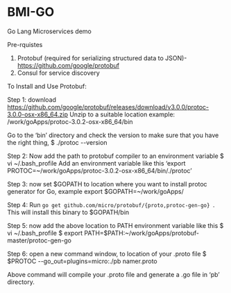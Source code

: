 # BMI-GO
Go Lang Microservices demo

Pre-rquistes 
1. Protobuf (required for serializing structured data to JSON)- https://github.com/google/protobuf
2. Consul for service discovery

To Install and Use Protobuf:

Step 1: download https://github.com/google/protobuf/releases/download/v3.0.0/protoc-3.0.0-osx-x86_64.zip
Unzip to a suitable location example: /work/goApps/protoc-3.0.2-osx-x86_64/bin

Go to the ‘bin’ directory and check the version to make sure that you have the right thing, 
$ ./protoc --version

Step 2: Now add the path to protobuf compiler to an environment variable 
$	vi ~/.bash_profile
	Add an environment variable like this ‘export PROTOC=~/work/goApps/protoc-3.0.2-osx-x86_64/bin/./protoc’

Step 3: now set $GOPATH to location where you want to install protoc generator for Go, example export $GOPATH=~/work/goApps/

Step 4: Run `go get github.com/micro/protobuf/{proto,protoc-gen-go}
`. This will install this binary to $GOPATH/bin

Step 5: now add the above location to PATH environment variable like this
	$	vi ~/.bash_profile
	$ 	export PATH=$PATH:~/work/goApps/protobuf-master/protoc-gen-go


Step 6: open a new command window, to location of your .proto file
$ $PROTOC --go_out=plugins=micro:./pb namer.proto

Above command will compile your .proto file and generate a .go file in ‘pb’ directory.





